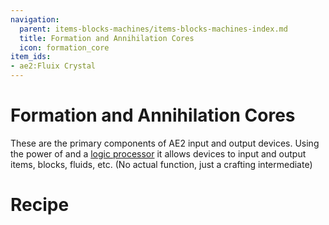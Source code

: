 ```yaml
---
navigation:
  parent: items-blocks-machines/items-blocks-machines-index.md
  title: Formation and Annihilation Cores
  icon: formation_core
item_ids:
- ae2:Fluix Crystal
---
```

# Formation and Annihilation Cores

These are the primary components of AE2 input and output devices. Using the power of <ItemLink id="fluix_crystal" /> and
a [logic processor](processors.md) it allows devices to input and output items, blocks, fluids, etc. (No actual function, just
a crafting intermediate)

# Recipe

<RecipeFor id="formation_core" />
<RecipeFor id="annihilation_core" />